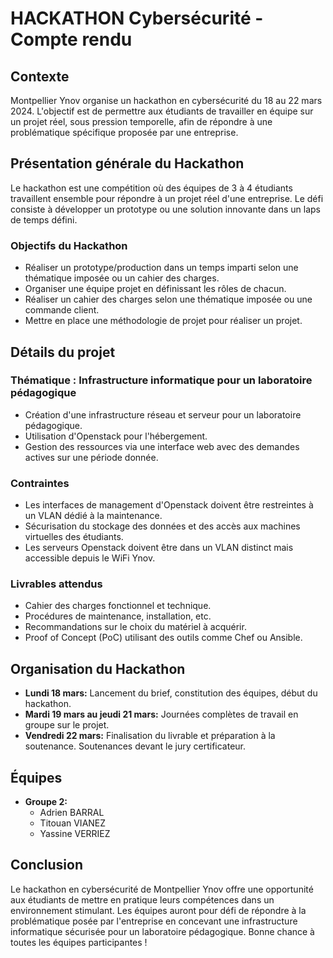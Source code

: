 # HACKATHON Cybersécurité - Compte rendu

## Contexte
Montpellier Ynov organise un hackathon en cybersécurité du 18 au 22 mars 2024. L'objectif est de permettre aux étudiants de travailler en équipe sur un projet réel, sous pression temporelle, afin de répondre à une problématique spécifique proposée par une entreprise.

## Présentation générale du Hackathon
Le hackathon est une compétition où des équipes de 3 à 4 étudiants travaillent ensemble pour répondre à un projet réel d'une entreprise. Le défi consiste à développer un prototype ou une solution innovante dans un laps de temps défini.

### Objectifs du Hackathon
- Réaliser un prototype/production dans un temps imparti selon une thématique imposée ou un cahier des charges.
- Organiser une équipe projet en définissant les rôles de chacun.
- Réaliser un cahier des charges selon une thématique imposée ou une commande client.
- Mettre en place une méthodologie de projet pour réaliser un projet.

## Détails du projet
### Thématique : Infrastructure informatique pour un laboratoire pédagogique
- Création d'une infrastructure réseau et serveur pour un laboratoire pédagogique.
- Utilisation d'Openstack pour l'hébergement.
- Gestion des ressources via une interface web avec des demandes actives sur une période donnée.

### Contraintes
- Les interfaces de management d'Openstack doivent être restreintes à un VLAN dédié à la maintenance.
- Sécurisation du stockage des données et des accès aux machines virtuelles des étudiants.
- Les serveurs Openstack doivent être dans un VLAN distinct mais accessible depuis le WiFi Ynov.

### Livrables attendus
- Cahier des charges fonctionnel et technique.
- Procédures de maintenance, installation, etc.
- Recommandations sur le choix du matériel à acquérir.
- Proof of Concept (PoC) utilisant des outils comme Chef ou Ansible.

## Organisation du Hackathon
- **Lundi 18 mars:** Lancement du brief, constitution des équipes, début du hackathon.
- **Mardi 19 mars au jeudi 21 mars:** Journées complètes de travail en groupe sur le projet.
- **Vendredi 22 mars:** Finalisation du livrable et préparation à la soutenance. Soutenances devant le jury certificateur.

## Équipes
- **Groupe 2:**
  - Adrien BARRAL
  - Titouan VIANEZ
  - Yassine VERRIEZ

## Conclusion
Le hackathon en cybersécurité de Montpellier Ynov offre une opportunité aux étudiants de mettre en pratique leurs compétences dans un environnement stimulant. Les équipes auront pour défi de répondre à la problématique posée par l'entreprise en concevant une infrastructure informatique sécurisée pour un laboratoire pédagogique. Bonne chance à toutes les équipes participantes !

